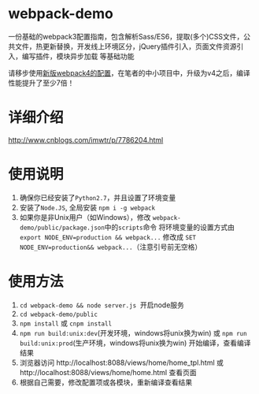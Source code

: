 # webpack-demo
一份基础的webpack3配置指南，包含解析Sass/ES6，提取(多个)CSS文件，公共文件，热更新替换，开发线上环境区分，jQuery插件引入，页面文件资源引入，编写插件，模块异步加载 等基础功能

请移步使用[新版webpack4的配置](https://github.com/imwtr/webpack-project-config-reference)，在笔者的中小项目中，升级为v4之后，编译性能提升了至少7倍！

# 详细介绍
http://www.cnblogs.com/imwtr/p/7786204.html


# 使用说明
1. 确保你已经安装了`Python2.7`，并且设置了环境变量
2. 安装了`Node.JS`, 全局安装 `npm i -g webpack`
2. 如果你是非Unix用户（如Windows），修改 `webpack-demo/public/package.json`中的`scripts`命令
将环境变量的设置方式由 `export NODE_ENV=production && webpack...` 修改成 `SET NODE_ENV=production&& webpack...`（注意引号前无空格）


# 使用方法
1. `cd webpack-demo && node server.js`  开启node服务
2. `cd webpack-demo/public`
3. `npm install` 或 `cnpm install`
4. `npm run build:unix:dev`(开发环境，windows将unix换为win) 或 `npm run build:unix:prod`(生产环境，windows将unix换为win) 开始编译，查看编译结果
5. 浏览器访问 http://localhost:8088/views/home/home_tpl.html 或 http://localhost:8088/views/home/home.html 查看页面
6. 根据自己需要，修改配置项或各模块，重新编译查看结果 
   
 
